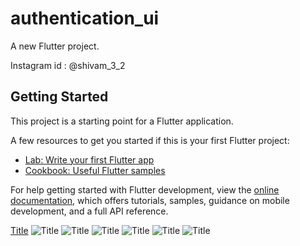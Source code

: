 # authentication_ui

A new Flutter project.

Instagram id : @shivam_3_2

## Getting Started

This project is a starting point for a Flutter application.

A few resources to get you started if this is your first Flutter project:

- [Lab: Write your first Flutter app](https://docs.flutter.dev/get-started/codelab)
- [Cookbook: Useful Flutter samples](https://docs.flutter.dev/cookbook)

For help getting started with Flutter development, view the
[online documentation](https://docs.flutter.dev/), which offers tutorials,
samples, guidance on mobile development, and a full API reference.


[Title](README.md) ![Title](assets/app_screenshot/1.jpg) ![Title](<assets/app_screenshot/2.jpg>) ![Title](<assets/app_screenshot/3.jpg>) ![Title](<assets/app_screenshot/4.jpg>) ![Title](<assets/app_screenshot/5.jpg>) ![Title](<assets/app_screenshot/6.jpg>)
